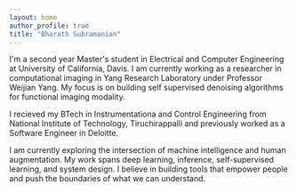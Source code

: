 ```yaml
---
layout: home
author_profile: true
title: "Bharath Subramanian"
---
```


I'm a second year Master's student in Electrical and Computer Engineering at University of California, Davis. I am currently working as a researcher in computational imaging in Yang Research Laboratory under Professor Weijian Yang. My focus is on building self supervised denoising algorithms for functional imaging modality.

I recieved my BTech in Instrumentationa and Control Engineering from National Institute of Technology, Tiruchirappalli and previously worked as a Software Engineer in Deloitte.

I am currently exploring the intersection of machine intelligence and human augmentation. My work spans deep learning, inference, self-supervised learning, and system design. I believe in building tools that empower people and push the boundaries of what we can understand.